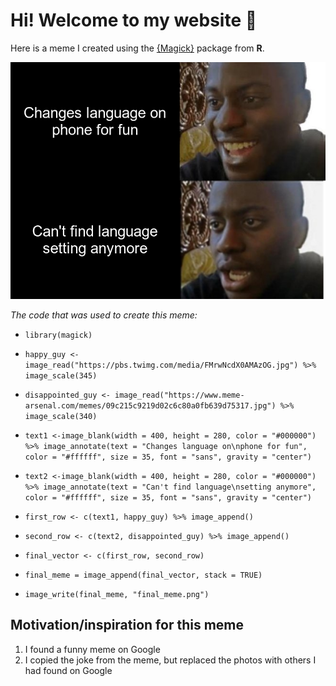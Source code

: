 # Hi! Welcome to my website 🥳

Here is a meme I created using the [{Magick}](https://cran.r-project.org/web/packages/magick/vignettes/intro.html) package from **R**.

![](meme.png)

*The code that was used to create this meme:*

* `library(magick)`

* `happy_guy <- image_read("https://pbs.twimg.com/media/FMrwNcdX0AMAzOG.jpg") %>%
  image_scale(345)`
  
* `disappointed_guy <- image_read("https://www.meme-arsenal.com/memes/09c215c9219d02c6c80a0fb639d75317.jpg") %>%
  image_scale(340)`

* `text1 <-image_blank(width = 400, height = 280, color = "#000000") %>%
  image_annotate(text = "Changes language on\nphone for fun", color = "#ffffff", size = 35, font = "sans", gravity = "center")`

* `text2 <-image_blank(width = 400, height = 280, color = "#000000") %>%
  image_annotate(text = "Can't find language\nsetting anymore", color = "#ffffff", size = 35, font = "sans", gravity = "center")`

* `first_row <- c(text1, happy_guy) %>%
  image_append()`

* `second_row <- c(text2, disappointed_guy) %>%
  image_append()`

* `final_vector <- c(first_row, second_row)`

* `final_meme = image_append(final_vector, stack = TRUE)`

* `image_write(final_meme, "final_meme.png")`

## Motivation/inspiration for this meme

1. I found a funny meme on Google
2. I copied the joke from the meme, but replaced the photos with others I had found on Google
